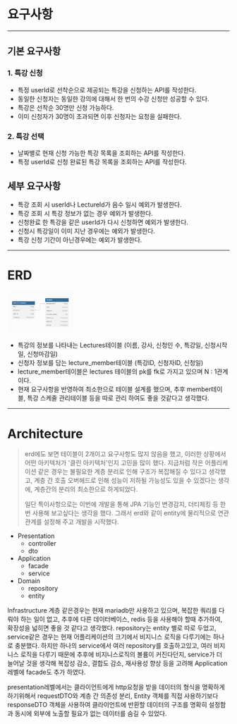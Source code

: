 # **요구사항**
- - - 
## 기본 요구사항

### 1. 특강 신청 
+ 특정 userId로 선착순으로 제공되는 특강을 신청하는 API를 작성한다.
+ 동일한 신청자는 동일한 강의에 대해서 한 번의 수강 신청만 성공할 수 있다.
+ 특강은 선착순 30명만 신청 가능하다.
+ 이미 신청자가 30명이 초과되면 이후 신청자는 요청을 실패한다.

### 2. 특강 선택 
+ 날짜별로 현재 신청 가능한 특강 목록을 조회하는 API를 작성한다.
+ 특정 userId로 신청 완료된 특강 목록을 조회하는 API를 작성한다.

## 세부 요구사항
+ 특강 조회 시 userId나 LectureId가 음수 일시 예외가 발생한다.
+ 특강 조회 시 특강 정보가 없는 경우 예외가 발생한다.
+ 신청완료 한 특강을 같은 userId가 다시 신청하면 예외가 발생한다.
+ 신청시 특강일이 이미 지난 경우에는 예외가 발생한다.
+ 특강 신청 기간이 아닌경우에는 예외가 발생한다.


- - -

# ERD

<img src="erd.png" width="30%" height="30%"/>

+ 특강의 정보를 나타내는 Lectures테이블 (이름, 강사, 신청인 수, 특강일, 신청시작일, 신청마감일)
+ 신청자 정보를 담는 lecture_member테이블 (특강ID, 신청자ID, 신청일)
+ lecture_member테이블은 lectures 테이블의 pk를 fk로 가지고 있으며 N : 1관계이다.
+ 현재 요구사항을 반영하여 최소한으로 테이블 설계를 했으며, 추후 member테이블, 특강 스케줄 관리테이블 등을 따로 관리 하여도 좋을 것같다고 생각했다.

- - -

# Architecture

> erd에도 보면 테이블이 2개이고 요구사항도 많지 않음을 했고, 이러한 상황에서 어떤 아키텍처가 '클린 아키텍처'인지 고민을 많이 했다.
> 지금처럼 작은 어플리케이션 같은 경우는 불필요한 계층 분리로 인해 구조가 복잡해질 수 있다고 생각했고, 계층 간 호출 오버헤드로 인해 성능이 저하될 가능성도
> 있을 수 있겠다는 생각에, 계층간의 분리의 최소한으로 하게되었다.
> 
> 일단 특이사항으로는 이번에 개발을 통해 JPA 기능인 변경감지, 더티체킹 등 한번 사용해 보고싶다는 생각을 했다. 그래서 erd와 같이 entity에 물리적으로 연관관계를 설정해 주고 개발을 시작했다.

+ Presentation  
  + controller
  + dto
+ Application 
  + facade
  + service
+ Domain 
  + repository
  + entity

Infrastructure 계층 같은경우는 현재 mariadb만 사용하고 있으며, 복잡한 쿼리를 다뤄야 하는 일이 없고,
추후에 다른 데이터베이스, redis 등을 사용해야 할때 추가하여, 확장성을 넓히면 좋을 것 같다고 생각했다.
repository는 entity 별로 따로 두었고, service같은 경우는 현재 어플리케이션의 크기에서 비지니스 로직을 다루기에는 하나로 충분했다.
하지만 하나의 service에서 여러 repository를 호출하고있고, 여러 비지니스 로직을 다루기 때문에 추후에 비지니스로직의 볼륨이 커진다던지, service가 더 늘어날 것을 생각해 복잡성 감소, 결합도 감소, 재사용성 향상 등을 고려해 Application레벨에 facade도 추가 하였다.

presentation레벨에서는 클라이언트에게 http요청을 받을 데이터의 형식을 명확하게 하기위해서 requestDTO와 계층 간 의존성 분리, Entity 객체를 직접 사용하기보다 responseDTO 객체을 사용하여
클라이언트에 반환할 데이터의 구조를 명확히 설정함과 동시에 외부에 노출할 필요가 없는 데이터를 숨길 수 있었다.
